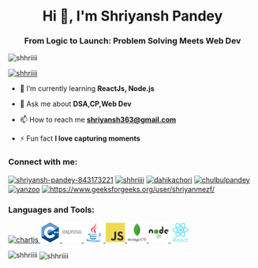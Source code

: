 <h1 align="center">Hi 👋, I'm Shriyansh Pandey</h1>
<h3 align="center">From Logic to Launch: Problem Solving Meets Web Dev</h3>

<p align="left"> <img src="https://komarev.com/ghpvc/?username=shhriiii&label=Profile%20views&color=0e75b6&style=flat" alt="shhriiii" /> </p>

<p align="left"> <a href="https://github.com/ryo-ma/github-profile-trophy"><img src="https://github-profile-trophy.vercel.app/?username=shhriiii" alt="shhriiii" /></a> </p>

- 🌱 I’m currently learning **ReactJs, Node.js**

- 💬 Ask me about **DSA,CP,Web Dev**

- 📫 How to reach me **shriyansh363@gmail.com**

- ⚡ Fun fact **I love capturing moments**

<h3 align="left">Connect with me:</h3>
<p align="left">
<a href="https://linkedin.com/in/shriyansh-pandey-843173221" target="blank"><img align="center" src="https://raw.githubusercontent.com/rahuldkjain/github-profile-readme-generator/master/src/images/icons/Social/linked-in-alt.svg" alt="shriyansh-pandey-843173221" height="30" width="40" /></a>
<a href="https://instagram.com/shhriiii" target="blank"><img align="center" src="https://raw.githubusercontent.com/rahuldkjain/github-profile-readme-generator/master/src/images/icons/Social/instagram.svg" alt="shhriiii" height="30" width="40" /></a>
<a href="https://www.codechef.com/users/dahikachori" target="blank"><img align="center" src="https://cdn.jsdelivr.net/npm/simple-icons@3.1.0/icons/codechef.svg" alt="dahikachori" height="30" width="40" /></a>
<a href="https://codeforces.com/profile/chulbulpandey" target="blank"><img align="center" src="https://raw.githubusercontent.com/rahuldkjain/github-profile-readme-generator/master/src/images/icons/Social/codeforces.svg" alt="chulbulpandey" height="30" width="40" /></a>
<a href="https://www.leetcode.com/yanzoo" target="blank"><img align="center" src="https://raw.githubusercontent.com/rahuldkjain/github-profile-readme-generator/master/src/images/icons/Social/leet-code.svg" alt="yanzoo" height="30" width="40" /></a>
<a href="https://auth.geeksforgeeks.org/user/https://www.geeksforgeeks.org/user/shriyanmezf/" target="blank"><img align="center" src="https://raw.githubusercontent.com/rahuldkjain/github-profile-readme-generator/master/src/images/icons/Social/geeks-for-geeks.svg" alt="https://www.geeksforgeeks.org/user/shriyanmezf/" height="30" width="40" /></a>
</p>

<h3 align="left">Languages and Tools:</h3>
<p align="left"> <a href="https://www.chartjs.org" target="_blank" rel="noreferrer"> <img src="https://www.chartjs.org/media/logo-title.svg" alt="chartjs" width="40" height="40"/> </a> <a href="https://www.w3schools.com/cpp/" target="_blank" rel="noreferrer"> <img src="https://raw.githubusercontent.com/devicons/devicon/master/icons/cplusplus/cplusplus-original.svg" alt="cplusplus" width="40" height="40"/> </a> <a href="https://expressjs.com" target="_blank" rel="noreferrer"> <img src="https://raw.githubusercontent.com/devicons/devicon/master/icons/express/express-original-wordmark.svg" alt="express" width="40" height="40"/> </a> <a href="https://www.java.com" target="_blank" rel="noreferrer"> <img src="https://raw.githubusercontent.com/devicons/devicon/master/icons/java/java-original.svg" alt="java" width="40" height="40"/> </a> <a href="https://developer.mozilla.org/en-US/docs/Web/JavaScript" target="_blank" rel="noreferrer"> <img src="https://raw.githubusercontent.com/devicons/devicon/master/icons/javascript/javascript-original.svg" alt="javascript" width="40" height="40"/> </a> <a href="https://www.mongodb.com/" target="_blank" rel="noreferrer"> <img src="https://raw.githubusercontent.com/devicons/devicon/master/icons/mongodb/mongodb-original-wordmark.svg" alt="mongodb" width="40" height="40"/> </a> <a href="https://nodejs.org" target="_blank" rel="noreferrer"> <img src="https://raw.githubusercontent.com/devicons/devicon/master/icons/nodejs/nodejs-original-wordmark.svg" alt="nodejs" width="40" height="40"/> </a> <a href="https://reactjs.org/" target="_blank" rel="noreferrer"> <img src="https://raw.githubusercontent.com/devicons/devicon/master/icons/react/react-original-wordmark.svg" alt="react" width="40" height="40"/> </a> </p>

<p><img align="left" src="https://github-readme-stats.vercel.app/api/top-langs?username=shhriiii&show_icons=true&locale=en&layout=compact" alt="shhriiii" /></p>

<p>&nbsp;<img align="center" src="https://github-readme-stats.vercel.app/api?username=shhriiii&show_icons=true&locale=en" alt="shhriiii" /></p>


